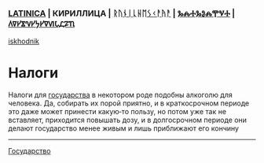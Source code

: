 ### [LATINICA](../Latn/Nalogi.md) | КИРИЛЛИЦА | [ᚱᚢᚾᛁᚳᚺᛖᛊᚲᚨᚤᚨ](../Runr/ᚾᚨᛚᛟᚷᛁ.md) | [ⰃⰎⰀⰃⰑⰎⰉⰜⰀ](../Glag/Ⱀⰰⰾⱁⰳⰹ.md) | [𐍓𐍠𐍔𐍮𐍝𐍔𐍟𐍔𐍠𐍜𐍡𐍚𐍐𐍴](../Perm/𐍝𐍐𐍛𐍞𐍒𐍙.md)
[iskhodnik](../KNIGA/Nalogi.md)

#  Налоги

Налоги для [государства](Государство.md) в некотором роде подобны алкоголю для человека. Да, собирать их порой приятно, и в краткосрочном периоде это даже может принести какую‐то пользу, но потом уже так не вставляет, приходится повышать дозу, и в долгосрочном периоде они делают государство менее живым и лишь приближают его кончину

___
[Государство](Государство.md)
